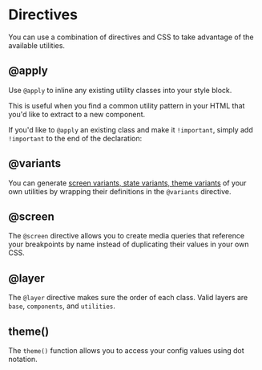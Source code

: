 # Directives

You can use a combination of directives and CSS to take advantage of the available utilities.

## @apply

Use `@apply` to inline any existing utility classes into your style block.

This is useful when you find a common utility pattern in your HTML that you'd like to extract to a new component.

<DirectivesPlayground 
:input='`
.btn {
  @apply font-bold py-2 px-4 rounded;
}
.btn-blue {
  @apply bg-blue-500 hover:bg-blue-700 text-white;
  padding-top: 1rem;
}`.trim()'
/>

If you'd like to `@apply` an existing class and make it `!important`, simply add `!important` to the end of the declaration:

<DirectivesPlayground 
:input='`
.btn {
  @apply font-bold py-2 px-4 rounded !important;
}`.trim()'
/>

## @variants

You can generate [screen variants, state variants, theme variants](/utilities/variants) of your own utilities by wrapping their definitions in the `@variants` directive.

<DirectivesPlayground 
:input='`
@variants focus, hover {
  .rotate-0 {
    transform: rotate(0deg);
  }
  .rotate-90 {
    transform: rotate(90deg);
  }
}
@variants dark {
  .bg-color {
    background-color: #1c1c1e;
  }
}`.trim()'
/>


## @screen

The `@screen` directive allows you to create media queries that reference your breakpoints by name instead of duplicating their values in your own CSS.


<DirectivesPlayground 
:input='`
@screen sm {
  .custom {
    @apply text-lg;
  }
}`.trim()'
/>

## @layer

The `@layer` directive makes sure the order of each class. Valid layers are `base`, `components`, and `utilities`.

<DirectivesPlayground 
:input='`
@layer components {
  .components {
    @apply bg-red-500;
  }
}
@layer utilities {
  .utilities {
    max-width: 768px;
  }
}
@layer base {
  base {
    margin-left: auto;
  }
}
.normal {
  margin-right: auto; /* components by default */
}`.trim()'
/>

## theme()

The `theme()` function allows you to access your config values using dot notation.

<DirectivesPlayground 
:input='`
.btn-blue {
  background-color: theme("colors.blue.500");
}`.trim()'
/>
